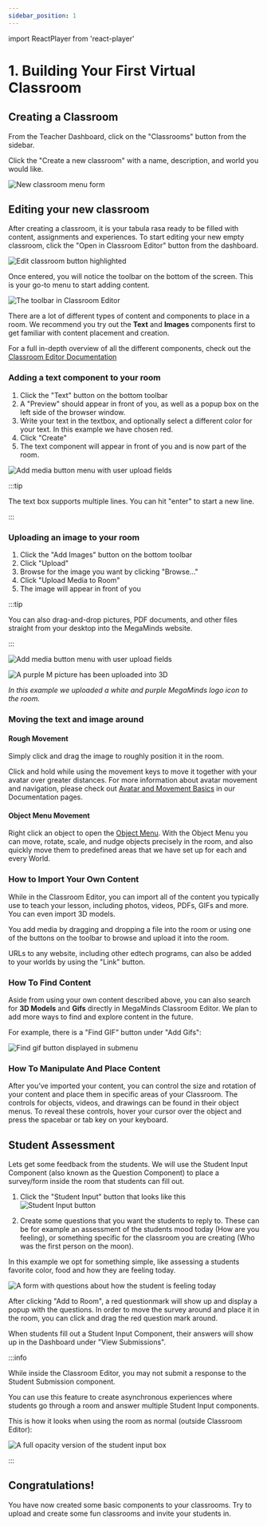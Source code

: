 ```yaml
---
sidebar_position: 1
---
```


import ReactPlayer from 'react-player'

# 1. Building Your First Virtual Classroom

## Creating a Classroom

From the Teacher Dashboard, click on the "Classrooms" button from the sidebar.

Click the "Create a new classroom" with a name, description, and world you would like.

![New classroom menu form](img/new_classroom_menu.png)

## Editing your new classroom

After creating a classroom, it is your tabula rasa ready to be filled with content, assignments and experiences.
To start editing your new empty classroom, click the "Open in Classroom Editor" button from the dashboard.

![Edit classroom button highlighted](img/edit_classroom.png)

Once entered, you will notice the toolbar on the bottom of the screen. This is your go-to menu to start adding content.

![The toolbar in Classroom Editor](img/toolbar_editor.png)

There are a lot of different types of content and components to place in a room. We recommend you try out the **Text** and **Images** components first to get familiar with content placement and creation.

For a full in-depth overview of all the different components, check out the [Classroom Editor Documentation](/docs/editor)

### Adding a text component to your room

1. Click the "Text" button on the bottom toolbar
2. A "Preview" should appear in front of you, as well as a popup box on the left side of the browser window.
3. Write your text in the textbox, and optionally select a different color for your text. In this example we have chosen red.
4. Click "Create"
5. The text component will appear in front of you and is now part of the room.

![Add media button menu with user upload fields](img/example_text.png)

:::tip

The text box supports multiple lines. You can hit "enter" to start a new line.

:::


### Uploading an image to your room

1. Click the "Add Images" button on the bottom toolbar
2. Click "Upload"
3. Browse for the image you want by clicking "Browse..."
4. Click "Upload Media to Room"
5. The image will appear in front of you

:::tip

You can also drag-and-drop pictures, PDF documents, and other files straight from your desktop into the MegaMinds website.

:::

![Add media button menu with user upload fields](img/add_media.png)

![A purple M picture has been uploaded into 3D](img/add_media2.png)

*In this example we uploaded a white and purple MegaMinds logo icon to the room.*

### Moving the text and image around

#### Rough Movement
Simply click and drag the image to roughly position it in the room.

Click and hold while using the movement keys to move it together with your avatar over greater distances. For more information about avatar movement and navigation, please check out [Avatar and Movement Basics](/docs/3d/intro) in our Documentation pages.

#### Object Menu Movement
Right click an object to open the [Object Menu](/docs/editor/object-menu). With the Object Menu you can move, rotate, scale, and nudge objects precisely in the room, and also quickly move them to predefined areas that we have set up for each and every World.

### How to Import Your Own Content

While in the Classroom Editor, you can import all of the content you typically use to teach your lesson, including photos, videos, PDFs, GIFs and more. You can even import 3D models.

You add media by dragging and dropping a file into the room or using one of the buttons on the toolbar to browse and upload it into the room.

URLs to any website, including other edtech programs, can also be added to your worlds by using the "Link" button.

### How To Find Content

Aside from using your own content described above, you can also search for **3D Models** and **Gifs** directly in MegaMinds Classroom Editor. We plan to add more ways to find and explore content in the future.

For example, there is a "Find GIF" button under "Add Gifs":

![Find gif button displayed in submenu](img/gif_search.png)

### How To Manipulate And Place Content

After you’ve imported your content, you can control the size and rotation of your content and place them in specific areas of your Classroom. The controls for objects, videos, and drawings can be found in their object menus. To reveal these controls, hover your cursor over the object and press the spacebar or tab key on your keyboard.

<ReactPlayer controls url='https://www.youtube.com/watch?v=DszcAv18XaU&feature=emb_title' />

## Student Assessment

Lets get some feedback from the students. We will use the Student Input Component (also known as the Question Component) to place a survey/form inside the room that students can fill out. 

1. Click the "Student Input" button that looks like this ![Student Input button](img/student_input.png)

2. Create some questions that you want the students to reply to. These can be for example an assessment of the students mood today (How are you feeling), or something specific for the classroom you are creating (Who was the first person on the moon).

In this example we opt for something simple, like assessing a students favorite color, food and how they are feeling today.

![A form with questions about how the student is feeling today](img/submission_box1.png)

After clicking "Add to Room", a red questionmark will show up and display a popup with the questions.
In order to move the survey around and place it in the room, you can click and drag the red question mark around.

When students fill out a Student Input Component, their answers will show up in the Dashboard under "View Submissions".

:::info

While inside the Classroom Editor, you may not submit a response to the Student Submission component.

You can use this feature to create asynchronous experiences where students go through a room and answer multiple Student Input components. 

This is how it looks when using the room as normal (outside Classroom Editor):

![A full opacity version of the student input box](img/student_pov.png)



:::

## Congratulations!

You have now created some basic components to your classrooms. Try to upload and create some fun classrooms and invite your students in.
